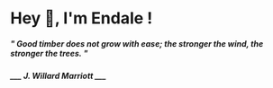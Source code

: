 <h1 title="head"> Hey 👋, I'm Endale !</h1>

**<h5><i>" Good timber does not grow with ease; the stronger the wind, the stronger the trees. "</i></h5>**

*<b>___ J. Willard Marriott ___</b>*
